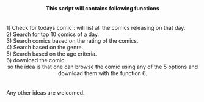 <center> <b> This script will contains following functions </center></b>
</br>
</br>
1) Check for todays comic : will list all the comics releasing on that day.</br>
2) Search for top 10 comics of a day.</br>
3) Search comics based on the rating of the comics.</br>
4) Search based on the genre.</br>
5) Search based on the age criteria.</br>
6) download the comic.</br>

<center>so the idea is that one can browse the comic using any of the 5 options and download them with the function 6.</center></br></br>
Any other ideas are welcomed.

